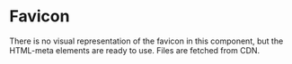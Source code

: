# Favicon

There is no visual representation of the favicon in this component, but the HTML-meta elements are ready to use. Files are fetched from CDN.
